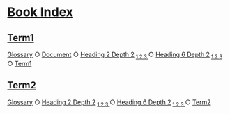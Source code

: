 # [Book Index](#book-index)

## [Term1](#term1)

[Glossary][1] ○ [Document][2] ○ [Heading 2 Depth 2][3]<sub> [1 ][4][2 ][5][3 ][6]</sub> ○ [Heading 6 Depth 2][7]<sub> [1 ][8][2 ][9][3 ][10]</sub> ○ [Term1][11]

## [Term2](#term2)

[Glossary][12] ○ [Heading 2 Depth 2][3]<sub> [1 ][4][2 ][5][3 ][6]</sub> ○ [Heading 6 Depth 2][7]<sub> [1 ][8][2 ][9][3 ][10]</sub> ○ [Term2][13]

[1]: ./glossary.md#term1 "Term1 description."

[2]: ./document-terms.md#document

[3]: ./document-terms.md#heading-2-depth-2

[4]: ./document-terms.md#heading-3-depth-3 "Heading 3 Depth 3"

[5]: ./document-terms.md#heading-4-depth-4 "Heading 4 Depth 4"

[6]: ./document-terms.md#heading-5-depth-3 "Heading 5 Depth 3"

[7]: ./document-terms.md#heading-6-depth-2

[8]: ./document-terms.md#heading-7-depth-3 "Heading 7 Depth 3"

[9]: ./document-terms.md#heading-8-depth-6 "Heading 8 Depth 6"

[10]: ./document-terms.md#heading-9-depth-2 "Heading 9 Depth 2"

[11]: ./glossary.md#term1

[12]: ./glossary.md#term2 "Term2 description."

[13]: ./glossary.md#term2
